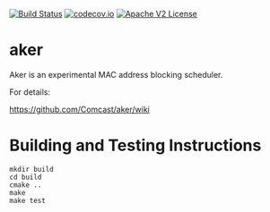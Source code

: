 [![Build Status](https://travis-ci.org/Comcast/aker.svg?branch=master)](https://travis-ci.org/Comcast/aker)
[![codecov.io](http://codecov.io/github/Comcast/aker/coverage.svg?branch=master)](http://codecov.io/github/Comcast/aker?branch=master)
[![Apache V2 License](http://img.shields.io/badge/license-Apache%20V2-blue.svg)](https://github.com/Comcast/aker/blob/master/LICENSE)

# aker

Aker is an experimental MAC address blocking scheduler.

For details:

https://github.com/Comcast/aker/wiki


# Building and Testing Instructions

```
mkdir build
cd build
cmake ..
make
make test
```
